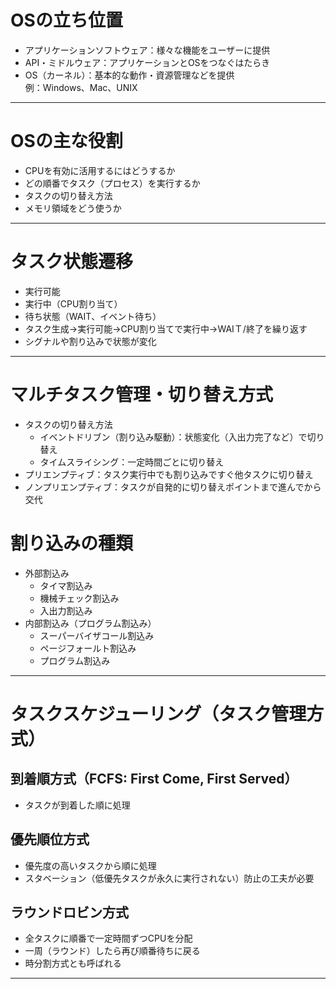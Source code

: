 # OSの立ち位置

- アプリケーションソフトウェア：様々な機能をユーザーに提供
- API・ミドルウェア：アプリケーションとOSをつなぐはたらき
- OS（カーネル）：基本的な動作・資源管理などを提供  
  例：Windows、Mac、UNIX

***

# OSの主な役割

- CPUを有効に活用するにはどうするか
- どの順番でタスク（プロセス）を実行するか
- タスクの切り替え方法
- メモリ領域をどう使うか

***

# タスク状態遷移

- 実行可能  
- 実行中（CPU割り当て）  
- 待ち状態（WAIT、イベント待ち）
- タスク生成→実行可能→CPU割り当てで実行中→WAIＴ/終了を繰り返す
- シグナルや割り込みで状態が変化

***

# マルチタスク管理・切り替え方式

- タスクの切り替え方法
    - イベントドリブン（割り込み駆動）：状態変化（入出力完了など）で切り替え
    - タイムスライシング：一定時間ごとに切り替え
- プリエンプティブ：タスク実行中でも割り込みですぐ他タスクに切り替え
- ノンプリエンプティブ：タスクが自発的に切り替えポイントまで進んでから交代

# 割り込みの種類

- 外部割込み
    - タイマ割込み
    - 機械チェック割込み
    - 入出力割込み
- 内部割込み（プログラム割込み）
    - スーパーバイザコール割込み
    - ページフォールト割込み
    - プログラム割込み

***

# タスクスケジューリング（タスク管理方式）

## 到着順方式（FCFS: First Come, First Served）
- タスクが到着した順に処理

## 優先順位方式
- 優先度の高いタスクから順に処理
- スタベーション（低優先タスクが永久に実行されない）防止の工夫が必要

## ラウンドロビン方式
- 全タスクに順番で一定時間ずつCPUを分配
- 一周（ラウンド）したら再び順番待ちに戻る
- 時分割方式とも呼ばれる

---

